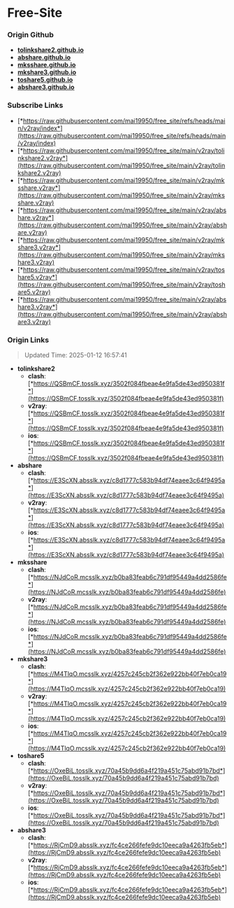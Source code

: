 # Free-Site

### Origin Github

- [**tolinkshare2.github.io**](https://github.com/tolinkshare2/tolinkshare2.github.io)
- [**abshare.github.io**](https://github.com/abshare/abshare.github.io)
- [**mksshare.github.io**](https://github.com/mksshare/mksshare.github.io)
- [**mkshare3.github.io**](https://github.com/mkshare3/mkshare3.github.io)
- [**toshare5.github.io**](https://github.com/toshare5/toshare5.github.io)
- [**abshare3.github.io**](https://github.com/abshare3/abshare3.github.io)

### Subscribe Links

- [*https://raw.githubusercontent.com/mai19950/free_site/refs/heads/main/v2ray/index*](https://raw.githubusercontent.com/mai19950/free_site/refs/heads/main/v2ray/index)
- [*https://raw.githubusercontent.com/mai19950/free_site/main/v2ray/tolinkshare2.v2ray*](https://raw.githubusercontent.com/mai19950/free_site/main/v2ray/tolinkshare2.v2ray)
- [*https://raw.githubusercontent.com/mai19950/free_site/main/v2ray/mksshare.v2ray*](https://raw.githubusercontent.com/mai19950/free_site/main/v2ray/mksshare.v2ray)
- [*https://raw.githubusercontent.com/mai19950/free_site/main/v2ray/abshare.v2ray*](https://raw.githubusercontent.com/mai19950/free_site/main/v2ray/abshare.v2ray)
- [*https://raw.githubusercontent.com/mai19950/free_site/main/v2ray/mkshare3.v2ray*](https://raw.githubusercontent.com/mai19950/free_site/main/v2ray/mkshare3.v2ray)
- [*https://raw.githubusercontent.com/mai19950/free_site/main/v2ray/toshare5.v2ray*](https://raw.githubusercontent.com/mai19950/free_site/main/v2ray/toshare5.v2ray)
- [*https://raw.githubusercontent.com/mai19950/free_site/main/v2ray/abshare3.v2ray*](https://raw.githubusercontent.com/mai19950/free_site/main/v2ray/abshare3.v2ray)

### Origin Links

> Updated Time: 2025-01-12 16:57:41

- **tolinkshare2**
  - **clash**: [*https://QSBmCF.tosslk.xyz/3502f084fbeae4e9fa5de43ed950381f*](https://QSBmCF.tosslk.xyz/3502f084fbeae4e9fa5de43ed950381f)
  - **v2ray**: [*https://QSBmCF.tosslk.xyz/3502f084fbeae4e9fa5de43ed950381f*](https://QSBmCF.tosslk.xyz/3502f084fbeae4e9fa5de43ed950381f)
  - **ios**: [*https://QSBmCF.tosslk.xyz/3502f084fbeae4e9fa5de43ed950381f*](https://QSBmCF.tosslk.xyz/3502f084fbeae4e9fa5de43ed950381f)
- **abshare**
  - **clash**: [*https://E3ScXN.absslk.xyz/c8d1777c583b94df74eaee3c64f9495a*](https://E3ScXN.absslk.xyz/c8d1777c583b94df74eaee3c64f9495a)
  - **v2ray**: [*https://E3ScXN.absslk.xyz/c8d1777c583b94df74eaee3c64f9495a*](https://E3ScXN.absslk.xyz/c8d1777c583b94df74eaee3c64f9495a)
  - **ios**: [*https://E3ScXN.absslk.xyz/c8d1777c583b94df74eaee3c64f9495a*](https://E3ScXN.absslk.xyz/c8d1777c583b94df74eaee3c64f9495a)
- **mksshare**
  - **clash**: [*https://NJdCoR.mcsslk.xyz/b0ba83feab6c791df95449a4dd2586fe*](https://NJdCoR.mcsslk.xyz/b0ba83feab6c791df95449a4dd2586fe)
  - **v2ray**: [*https://NJdCoR.mcsslk.xyz/b0ba83feab6c791df95449a4dd2586fe*](https://NJdCoR.mcsslk.xyz/b0ba83feab6c791df95449a4dd2586fe)
  - **ios**: [*https://NJdCoR.mcsslk.xyz/b0ba83feab6c791df95449a4dd2586fe*](https://NJdCoR.mcsslk.xyz/b0ba83feab6c791df95449a4dd2586fe)
- **mkshare3**
  - **clash**: [*https://M4TlqO.mcsslk.xyz/4257c245cb2f362e922bb40f7eb0ca19*](https://M4TlqO.mcsslk.xyz/4257c245cb2f362e922bb40f7eb0ca19)
  - **v2ray**: [*https://M4TlqO.mcsslk.xyz/4257c245cb2f362e922bb40f7eb0ca19*](https://M4TlqO.mcsslk.xyz/4257c245cb2f362e922bb40f7eb0ca19)
  - **ios**: [*https://M4TlqO.mcsslk.xyz/4257c245cb2f362e922bb40f7eb0ca19*](https://M4TlqO.mcsslk.xyz/4257c245cb2f362e922bb40f7eb0ca19)
- **toshare5**
  - **clash**: [*https://OxeBiL.tosslk.xyz/70a45b9dd6a4f219a451c75abd91b7bd*](https://OxeBiL.tosslk.xyz/70a45b9dd6a4f219a451c75abd91b7bd)
  - **v2ray**: [*https://OxeBiL.tosslk.xyz/70a45b9dd6a4f219a451c75abd91b7bd*](https://OxeBiL.tosslk.xyz/70a45b9dd6a4f219a451c75abd91b7bd)
  - **ios**: [*https://OxeBiL.tosslk.xyz/70a45b9dd6a4f219a451c75abd91b7bd*](https://OxeBiL.tosslk.xyz/70a45b9dd6a4f219a451c75abd91b7bd)
- **abshare3**
  - **clash**: [*https://RjCmD9.absslk.xyz/fc4ce266fefe9dc10eeca9a4263fb5eb*](https://RjCmD9.absslk.xyz/fc4ce266fefe9dc10eeca9a4263fb5eb)
  - **v2ray**: [*https://RjCmD9.absslk.xyz/fc4ce266fefe9dc10eeca9a4263fb5eb*](https://RjCmD9.absslk.xyz/fc4ce266fefe9dc10eeca9a4263fb5eb)
  - **ios**: [*https://RjCmD9.absslk.xyz/fc4ce266fefe9dc10eeca9a4263fb5eb*](https://RjCmD9.absslk.xyz/fc4ce266fefe9dc10eeca9a4263fb5eb)
